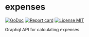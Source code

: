 # expenses

[![GoDoc](https://godoc.org/github.com/rafaelrubbioli/expenses?status.svg)](http://godoc.org/github.com/rafaelrubbioli/expenses)
[![Report card](https://goreportcard.com/badge/github.com/rafaelrubbioli/expenses)](https://goreportcard.com/report/github.com/rafaelrubbioli/expenses)
<a href="https://opensource.org/licenses/MIT">
  <img src="https://img.shields.io/badge/license-MIT-blue.svg" alt="License MIT">
</a>

Graphql API for calculating expenses

